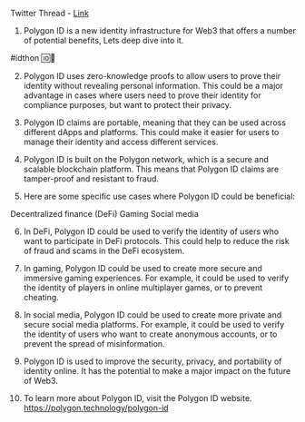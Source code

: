 Twitter Thread - [Link](https://twitter.com/0xShiyasmohd/status/1674667420944945152?s=20)

1. Polygon ID is a new identity infrastructure for Web3 that offers a number of potential benefits, Lets deep dive into it. 

#idthon 🆔👀

2. Polygon ID uses zero-knowledge proofs to allow users to prove their identity without revealing personal information. This could be a major advantage in cases where users need to prove their identity for compliance purposes, but want to protect their privacy.

3. Polygon ID claims are portable, meaning that they can be used across different dApps and platforms. This could make it easier for users to manage their identity and access different services.

4. Polygon ID is built on the Polygon network, which is a secure and scalable blockchain platform. This means that Polygon ID claims are tamper-proof and resistant to fraud.

5. Here are some specific use cases where Polygon ID could be beneficial:

Decentralized finance (DeFi)
Gaming
Social media

6. In DeFi, Polygon ID could be used to verify the identity of users who want to participate in DeFi protocols. This could help to reduce the risk of fraud and scams in the DeFi ecosystem.

7. In gaming, Polygon ID could be used to create more secure and immersive gaming experiences. For example, it could be used to verify the identity of players in online multiplayer games, or to prevent cheating.

8. In social media, Polygon ID could be used to create more private and secure social media platforms. For example, it could be used to verify the identity of users who want to create anonymous accounts, or to prevent the spread of misinformation.

9. Polygon ID is used to improve the security, privacy, and portability of identity online. It has the potential to make a major impact on the future of Web3.

10. To learn more about Polygon ID, visit the Polygon ID website.
https://polygon.technology/polygon-id